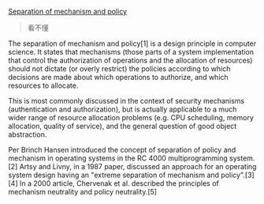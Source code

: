 [Separation of mechanism and policy](https://en.wikipedia.org/wiki/Separation_of_mechanism_and_policy)

> 看不懂

The separation of mechanism and policy[1] is a design principle in computer science. It states that mechanisms (those parts of a system implementation that control the authorization of operations and the allocation of resources) should not dictate (or overly restrict) the policies according to which decisions are made about which operations to authorize, and which resources to allocate.

This is most commonly discussed in the context of security mechanisms (authentication and authorization), but is actually applicable to a much wider range of resource allocation problems (e.g. CPU scheduling, memory allocation, quality of service), and the general question of good object abstraction.

Per Brinch Hansen introduced the concept of separation of policy and mechanism in operating systems in the RC 4000 multiprogramming system.[2] Artsy and Livny, in a 1987 paper, discussed an approach for an operating system design having an "extreme separation of mechanism and policy".[3][4] In a 2000 article, Chervenak et al. described the principles of mechanism neutrality and policy neutrality.[5]